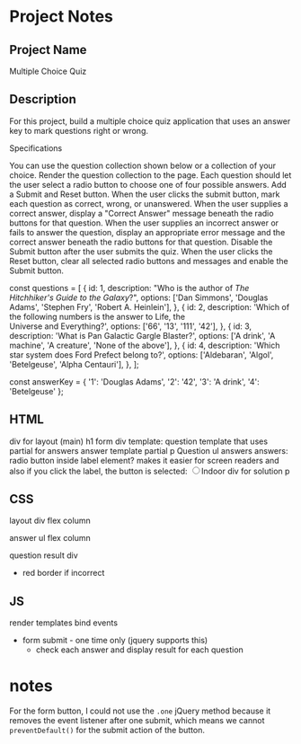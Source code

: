 # Project Notes

## Project Name
Multiple Choice Quiz

## Description
For this project, build a multiple choice quiz application that uses an answer key to mark questions right or wrong.

Specifications

You can use the question collection shown below or a collection of your choice.
Render the question collection to the page. Each question should let the user select a radio button to choose one of four possible answers.
Add a Submit and Reset button.
When the user clicks the submit button, mark each question as correct, wrong, or unanswered.
When the user supplies a correct answer, display a "Correct Answer" message beneath the radio buttons for that question.
When the user supplies an incorrect answer or fails to answer the question, display an appropriate error message and the correct answer beneath the radio buttons for that question.
Disable the Submit button after the user submits the quiz.
When the user clicks the Reset button, clear all selected radio buttons and messages and enable the Submit button.

const questions = [
  {
    id: 1,
    description: "Who is the author of <cite>The Hitchhiker's Guide to the Galaxy</cite>?",
    options: ['Dan Simmons', 'Douglas Adams', 'Stephen Fry', 'Robert A. Heinlein'],
  },
  {
    id: 2,
    description: 'Which of the following numbers is the answer to Life, the \
                  Universe and Everything?',
    options: ['66', '13', '111', '42'],
  },
  {
    id: 3,
    description: 'What is Pan Galactic Gargle Blaster?',
    options: ['A drink', 'A machine', 'A creature', 'None of the above'],
  },
  {
    id: 4,
    description: 'Which star system does Ford Prefect belong to?',
    options: ['Aldebaran', 'Algol', 'Betelgeuse', 'Alpha Centauri'],
  },
];

const answerKey = { '1': 'Douglas Adams', '2': '42', '3': 'A drink', '4': 'Betelgeuse' };

## HTML
div for layout (main)
h1
form
div template:
  question template that uses partial for answers
  answer template partial
  p Question
  ul answers
    answers: radio button inside label element?
    makes it easier for screen readers and also if you click the label, the button is selected:
     <label>
      <input type="radio" name="indoor-outdoor">Indoor
    </label>
  div for solution
    p
## CSS
layout div flex column

answer ul flex column

question result div
- red border if incorrect

## JS
render templates
bind events
  - form submit - one time only (jquery supports this)
    - check each answer and display result for each question

# notes
For the form button, I could not use the `.one` jQuery method because it removes the event listener after one submit, which means we cannot `preventDefault()` for the submit action of the button.
